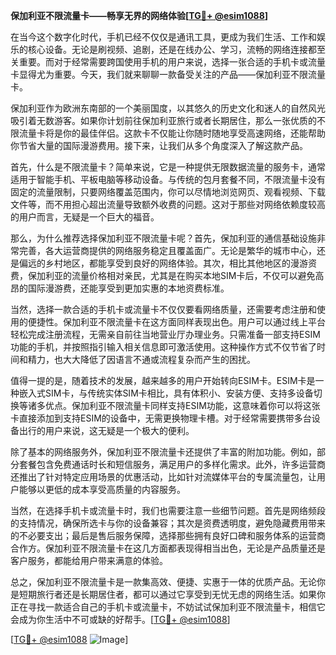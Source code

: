 **保加利亚不限流量卡——畅享无界的网络体验[[TG💪+ @esim1088](https://t.me/s/esim1088)]**

在当今这个数字化时代，手机已经不仅仅是通讯工具，更成为我们生活、工作和娱乐的核心设备。无论是刷视频、追剧，还是在线办公、学习，流畅的网络连接都至关重要。而对于经常需要跨国使用手机的用户来说，选择一张合适的手机卡或流量卡显得尤为重要。今天，我们就来聊聊一款备受关注的产品——保加利亚不限流量卡。

保加利亚作为欧洲东南部的一个美丽国度，以其悠久的历史文化和迷人的自然风光吸引着无数游客。如果你计划前往保加利亚旅行或者长期居住，那么一张优质的不限流量卡将是你的最佳伴侣。这款卡不仅能让你随时随地享受高速网络，还能帮助你节省大量的国际漫游费用。接下来，让我们从多个角度深入了解这款产品。

首先，什么是不限流量卡？简单来说，它是一种提供无限数据流量的服务卡，通常适用于智能手机、平板电脑等移动设备。与传统的包月套餐不同，不限流量卡没有固定的流量限制，只要网络覆盖范围内，你可以尽情地浏览网页、观看视频、下载文件等，而不用担心超出流量导致额外收费的问题。这对于那些对网络依赖度较高的用户而言，无疑是一个巨大的福音。

那么，为什么推荐选择保加利亚不限流量卡呢？首先，保加利亚的通信基础设施非常完善，各大运营商提供的网络服务稳定且覆盖面广。无论是繁华的城市中心，还是偏远的乡村地区，都能享受到良好的网络体验。其次，相比其他地区的漫游资费，保加利亚的流量价格相对亲民，尤其是在购买本地SIM卡后，不仅可以避免高昂的国际漫游费，还能享受到更加实惠的本地资费标准。

当然，选择一款合适的手机卡或流量卡不仅仅要看网络质量，还需要考虑注册和使用的便捷性。保加利亚不限流量卡在这方面同样表现出色。用户可以通过线上平台轻松完成注册流程，无需亲自前往当地营业厅办理业务。只需准备一部支持ESIM功能的手机，并按照指引输入相关信息即可激活使用。这种操作方式不仅节省了时间和精力，也大大降低了因语言不通或流程复杂而产生的困扰。

值得一提的是，随着技术的发展，越来越多的用户开始转向ESIM卡。ESIM卡是一种嵌入式SIM卡，与传统实体SIM卡相比，具有体积小、安装方便、支持多设备切换等诸多优点。保加利亚不限流量卡同样支持ESIM功能，这意味着你可以将这张卡直接添加到支持ESIM的设备中，无需更换物理卡槽。对于经常需要携带多台设备出行的用户来说，这无疑是一个极大的便利。

除了基本的网络服务外，保加利亚不限流量卡还提供了丰富的附加功能。例如，部分套餐包含免费通话时长和短信服务，满足用户的多样化需求。此外，许多运营商还推出了针对特定应用场景的优惠活动，比如针对流媒体平台的专属流量包，让用户能够以更低的成本享受高质量的内容服务。

当然，在选择手机卡或流量卡时，我们也需要注意一些细节问题。首先是网络频段的支持情况，确保所选卡与你的设备兼容；其次是资费透明度，避免隐藏费用带来的不必要支出；最后是售后服务保障，选择那些拥有良好口碑和服务体系的运营商合作方。保加利亚不限流量卡在这几方面都表现得相当出色，无论是产品质量还是客户服务，都能给用户带来满意的体验。

总之，保加利亚不限流量卡是一款集高效、便捷、实惠于一体的优质产品。无论你是短期旅行者还是长期居住者，都可以通过它享受到无忧无虑的网络生活。如果你正在寻找一款适合自己的手机卡或流量卡，不妨试试保加利亚不限流量卡，相信它会成为你生活中不可或缺的好帮手。[[TG💪+ @esim1088](https://t.me/s/esim1088)]

[[TG💪+ @esim1088](https://t.me/s/esim1088) ![Image](https://i.postimg.cc/4NQfJmqS/Snipaste-2025-05-13-00-14-12.png)]